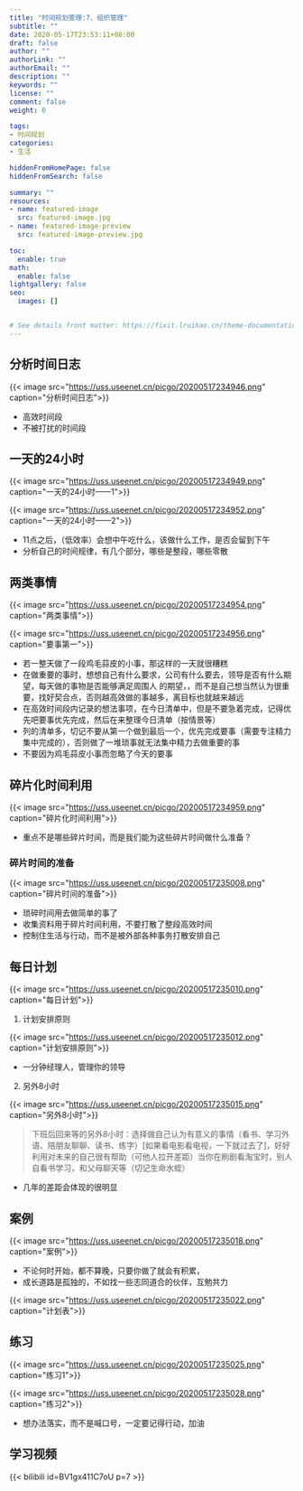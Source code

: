 ```yaml
---
title: "时间规划管理:7、组织管理"
subtitle: ""
date: 2020-05-17T23:53:11+08:00
draft: false
author: ""
authorLink: ""
authorEmail: ""
description: ""
keywords: ""
license: ""
comment: false
weight: 0

tags:
- 时间规划
categories:
- 生活

hiddenFromHomePage: false
hiddenFromSearch: false

summary: ""
resources:
- name: featured-image
  src: featured-image.jpg
- name: featured-image-preview
  src: featured-image-preview.jpg

toc:
  enable: true
math:
  enable: false
lightgallery: false
seo:
  images: []


# See details front matter: https://fixit.lruihao.cn/theme-documentation-content/#front-matter
---
```


<!--more-->
## 分析时间日志
<!-- ![分析时间日志](https://uss.useenet.cn/picgo/20200517234946.png) -->
{{< image src="https://uss.useenet.cn/picgo/20200517234946.png" caption="分析时间日志">}}

- 高效时间段
- 不被打扰的时间段

## 一天的24小时
<!-- ![一天的24小时——1](https://uss.useenet.cn/picgo/20200517234949.png) -->
{{< image src="https://uss.useenet.cn/picgo/20200517234949.png" caption="一天的24小时——1">}}

<!-- ![一天的24小时——2](https://uss.useenet.cn/picgo/20200517234952.png) -->
{{< image src="https://uss.useenet.cn/picgo/20200517234952.png" caption="一天的24小时——2">}}


- 11点之后，（低效率）会想中午吃什么，该做什么工作，是否会留到下午
- 分析自己的时间规律，有几个部分，哪些是整段，哪些零散

## 两类事情
<!-- ![两类事情](https://uss.useenet.cn/picgo/20200517234954.png) -->
{{< image src="https://uss.useenet.cn/picgo/20200517234954.png" caption="两类事情">}}

<!-- ![要事第一](https://uss.useenet.cn/picgo/20200517234956.png) -->
{{< image src="https://uss.useenet.cn/picgo/20200517234956.png" caption="要事第一">}}

- 若一整天做了一段鸡毛蒜皮的小事，那这样的一天就很糟糕
- 在做重要的事时，想想自己有什么要求，公司有什么要去，领导是否有什么期望，每天做的事物是否能够满足周围人 的期望，，而不是自己想当然认为很重要，找好契合点，否则越高效做的事越多，离目标也就越来越远
- 在高效时间段内记录的想法事项，在今日清单中，但是不要急着完成，记得优先吧要事优先完成，然后在来整理今日清单（按情景等）
- 列的清单多，切记不要从第一个做到最后一个，优先完成要事（需要专注精力集中完成的），否则做了一堆琐事就无法集中精力去做重要的事
- 不要因为鸡毛蒜皮小事而忽略了今天的要事
## 碎片化时间利用

<!-- ![碎片化时间利用](https://uss.useenet.cn/picgo/20200517234959.png) -->
{{< image src="https://uss.useenet.cn/picgo/20200517234959.png" caption="碎片化时间利用">}}

- 重点不是哪些碎片时间，而是我们能为这些碎片时间做什么准备？

### 碎片时间的准备
<!-- ![碎片时间的准备](https://uss.useenet.cn/picgo/20200517235008.png) -->
{{< image src="https://uss.useenet.cn/picgo/20200517235008.png" caption="碎片时间的准备">}}

- 琐碎时间用去做简单的事了
- 收集资料用于碎片时间利用，不要打散了整段高效时间
- 控制住生活与行动，而不是被外部各种事务打散安排自己

## 每日计划
<!-- ![每日计划](https://uss.useenet.cn/picgo/20200517235010.png) -->
{{< image src="https://uss.useenet.cn/picgo/20200517235010.png" caption="每日计划">}}
1. 计划安排原则
<!-- ![计划安排原则](https://uss.useenet.cn/picgo/20200517235012.png) -->
{{< image src="https://uss.useenet.cn/picgo/20200517235012.png" caption="计划安排原则">}}

- 一分钟经理人，管理你的领导

2. 另外8小时
<!-- ![另外8小时](https://uss.useenet.cn/picgo/20200517235015.png) -->
{{< image src="https://uss.useenet.cn/picgo/20200517235015.png" caption="另外8小时">}}

>下班后回来等的另外8小时：选择做自己认为有意义的事情（看书、学习外语、陪朋友聊聊、读书、练字）[如果看电影看电视，一下就过去了]，好好利用对未来的自己很有帮助（可他人拉开差距）当你在刷剧看淘宝时，别人自看书学习，和父母聊天等（切记生命水蛭）

- 几年的差距会体现的很明显

## 案例
<!-- ![案例](https://uss.useenet.cn/picgo/20200517235018.png) -->
{{< image src="https://uss.useenet.cn/picgo/20200517235018.png" caption="案例">}}

- 不论何时开始，都不算晚，只要你做了就会有积累，
- 成长道路是孤独的，不如找一些志同道合的伙伴，互勉共力

<!-- ![计划表](https://uss.useenet.cn/picgo/20200517235022.png) -->
{{< image src="https://uss.useenet.cn/picgo/20200517235022.png" caption="计划表">}}
## 练习
<!-- ![练习1](https://uss.useenet.cn/picgo/20200517235025.png) -->
{{< image src="https://uss.useenet.cn/picgo/20200517235025.png" caption="练习1">}}

<!-- ![练习2](https://uss.useenet.cn/picgo/20200517235028.png) -->
{{< image src="https://uss.useenet.cn/picgo/20200517235028.png" caption="练习2">}}

- 想办法落实，而不是喊口号，一定要记得行动，加油



## **学习视频**
{{< bilibili id=BV1gx411C7oU p=7 >}}
<!-- >> [时间管理](https://www.bilibili.com/video/BV1gx411C7oU) -->
